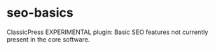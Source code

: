 # seo-basics
ClassicPress EXPERIMENTAL plugin: Basic SEO features not currently present in the core software.

